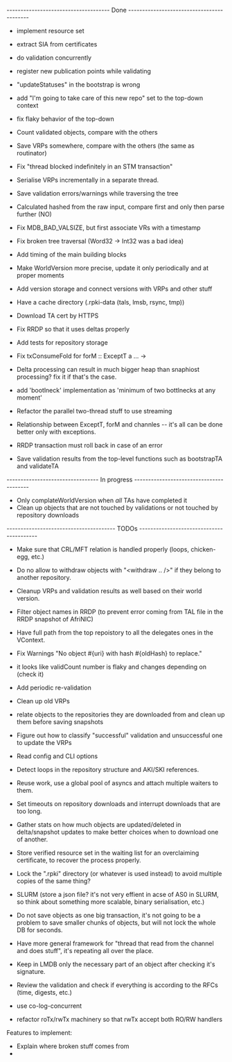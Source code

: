 ------------------------------------- Done ------------------------------------------
+ implement resource set
+ extract SIA from certificates
+ do validation concurrently 

+ register new publication points while validating

+ "updateStatuses" in the bootstrap is wrong
+ add "I'm going to take care of this new repo" set to the top-down context

+ fix flaky behavior of the top-down
+ Count validated objects, compare with the others
+ Save VRPs somewhere, compare with the others (the same as routinator)
+ Fix "thread blocked indefinitely in an STM transaction"
+ Serialise VRPs incrementally in a separate thread.
+ Save validation errors/warnings while traversing the tree
+ Calculated hashed from the raw input, compare first and only then parse further (NO)
+ Fix MDB_BAD_VALSIZE, but first associate VRs with a timestamp
+ Fix broken tree traversal (Word32 -> Int32 was a bad idea)
+ Add timing of the main building blocks
+ Make WorldVersion more precise, update it only periodically and at proper moments
+ Add version storage and connect versions with VRPs and other stuff
+ Have a cache directory (.rpki-data (tals, lmsb, rsync, tmp))
+ Download TA cert by HTTPS 
+ Fix RRDP so that it uses deltas properly
+ Add tests for repository storage
+ Fix txConsumeFold for forM :: ExceptT a ... -> 
+ Delta processing can result in much bigger heap than snaphiost processing? fix it if that's the case.
+ add 'bootlneck' implementation as 'minimum of two bottlnecks at any moment'
+ Refactor the parallel two-thread stuff to use streaming
+ Relationship between ExceptT, forM and channles -- it's all can be done better only with exceptions.
+ RRDP transaction must roll back in case of an error
+ Save validation results from the top-level functions such as bootstrapTA and validateTA

---------------------------------  In progress ----------------------------------------

- Only complateWorldVersion when _all_ TAs have completed it
- Clean up objects that are not touched by validations or not touched by repository downloads


--------------------------------------- TODOs -----------------------------------------

- Make sure that CRL/MFT relation is handled properly (loops, chicken-egg, etc.)
- Do no allow to withdraw objects with "<withdraw .. />" if they belong to another repository.
- Cleanup VRPs and validation results as well based on their world version.
- Filter object names in RRDP (to prevent error coming from TAL file in the RRDP snapshot of AfriNIC)
- Have full path from the top repoistory to all the delegates ones in the VContext.
- Fix Warnings "No object #{uri} with hash #{oldHash} to replace."
- it looks like validCount number is flaky and changes depending on (check it)
- Add periodic re-validation
- Clean up old VRPs 
- relate objects to the repositories they are downloaded from and clean up them before saving snapshots
- Figure out how to classify "successful" validation and unsuccessful one to update the VRPs

- Read config and CLI options
- Detect loops in the repository structure and AKI/SKI references.
- Reuse work, use a global pool of asyncs and attach multiple waiters to them.

- Set timeouts on repository downloads and interrupt downloads that are too long.
- Gather stats on how much objects are updated/deleted in delta/snapshot updates to make better 
  choices when to download one of another.
- Store verified resource set in the waiting list for an overclaiming certificate, to recover the process properly.

- Lock the ".rpki" directory (or whatever is used instead) to avoid multiple copies of the same thing?

- SLURM (store a json file? it's not very effient in acse of AS0 in SLURM, so think about something 
  more scalable, binary serialisation, etc.)

- Do not save objects as one big transaction, it's not going to be a problem to save smaller chunks of objects, but will not lock the whole DB for seconds.
- Have more general framework for "thread that read from the channel and does stuff", it's repeating all over the place.

- Keep in LMDB only the necessary part of an object after checking it's signature.
- Review the validation and check if everything is according to the RFCs (time, digests, etc.)


- use co-log-concurrent
- refactor roTx/rwTx machinery so that rwTx accept both RO/RW handlers



Features to implement:
- Explain where broken stuff comes from
- 

